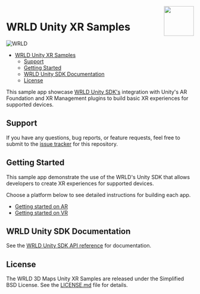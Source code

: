 <a href="http://www.wrld3d.com/">
<img src="http://cdn2.eegeo.com/wp-content/uploads/2017/04/WRLD_Blue.png"  align="right" height="80px" />
</a>

# WRLD Unity XR Samples

![WRLD](http://cdn2.eegeo.com/wp-content/uploads/2017/04/screenselection01.png)

- [WRLD Unity XR Samples](#wrld-unity-xr-samples)
  - [Support](#support)
  - [Getting Started](#getting-started)
  - [WRLD Unity SDK Documentation](#wrld-unity-sdk-documentation)
  - [License](#license)

This sample app showcase [WRLD Unity SDK's](https://wrld3d.com/unity/latest/docs/api/) integration with Unity's AR Foundation and XR Management plugins to build basic XR experiences for supported devices.

## Support

If you have any questions, bug reports, or feature requests, feel free to submit to the [issue tracker](https://github.com/wrld3d/wrld-unity-ar-samples/issues) for this repository.

## Getting Started

This sample app demonstrate the use of the WRLD's Unity SDK that allows developers to create XR experiences for supported devices.

Choose a platform below to see detailed instructions for building each app.

* [Getting started on AR](https://wrld3d.com/unity/latest/docs/examples/device-deployment-ar/)
* [Getting started on VR](https://wrld3d.com/unity/latest/docs/examples/device-deployment-vr/)

## WRLD Unity SDK Documentation

See the [WRLD Unity SDK API reference](https://wrld3d.com/unity/latest/docs/api/) for documentation.

## License

The WRLD 3D Maps Unity XR Samples are released under the Simplified BSD License. See the [LICENSE.md](https://github.com/wrld3d/wrld-unity-xr-samples/blob/master/LICENSE) file for details.
